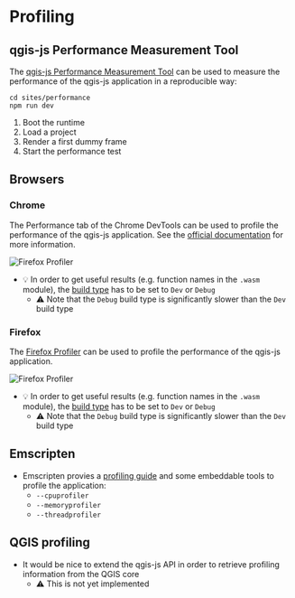 # Profiling

## qgis-js Performance Measurement Tool

The [qgis-js Performance Measurement Tool](../sites/performance/) can be used to measure the performance of the qgis-js application in a reproducible way:

```
cd sites/performance
npm run dev
```

1. Boot the runtime
2. Load a project
3. Render a first dummy frame
4. Start the performance test

## Browsers

### Chrome

The Performance tab of the Chrome DevTools can be used to profile the performance of the qgis-js application. See the [official documentation](https://developer.chrome.com/docs/devtools/evaluate-performance/) for more information.

![Firefox Profiler](https://developer.chrome.com/static/docs/devtools/performance/image/the-results-the-profile-5d830d01508e2_2880.png)

- 💡 In order to get useful results (e.g. function names in the `.wasm` module), the [build type](../README.md#build-types) has to be set to `Dev` or `Debug`
  - ⚠️ Note that the `Debug` build type is significantly slower than the `Dev` build type

### Firefox

The [Firefox Profiler⁩](https://profiler.firefox.com/) can be used to profile the performance of the qgis-js application.

![Firefox Profiler](https://profiler.firefox.com/b45b29da558efa211628.jpg)

- 💡 In order to get useful results (e.g. function names in the `.wasm` module), the [build type](../README.md#build-types) has to be set to `Dev` or `Debug`
  - ⚠️ Note that the `Debug` build type is significantly slower than the `Dev` build type

## Emscripten

- Emscripten provies a [profiling guide](https://emscripten.org/docs/optimizing/Optimizing-Code.html#profiling) and some embeddable tools to profile the application:
  - `--cpuprofiler`
  - `--memoryprofiler`
  - `--threadprofiler`

## QGIS profiling

- It would be nice to extend the qgis-js API in order to retrieve profiling information from the QGIS core
  - ⚠️ This is not yet implemented
